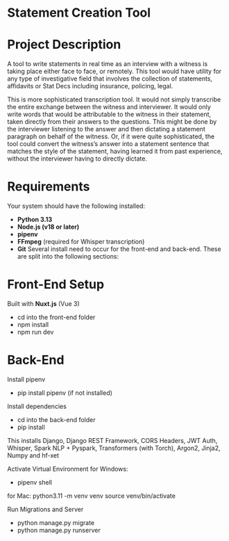 # Statement Creation Tool

# Project Description
A tool to write statements in real time as an interview with a witness is taking place either face to face, or remotely. This tool would have utility for any type of investigative field that involves the collection of statements, affidavits or Stat Decs including insurance, policing, legal.

This is more sophisticated transcription tool. It would not simply transcribe the entire exchange between the witness and interviewer. It would only write words that would be attributable to the witness in their statement, taken directly from their answers to the questions. This might be done by the interviewer listening to the answer and then dictating a statement paragraph on behalf of the witness. Or, if it were quite sophisticated, the tool could convert the witness’s answer into a statement sentence that matches the style of the statement, having learned it from past experience, without the interviewer having to directly dictate.

# Requirements

Your system should have the following installed:

- **Python 3.13**
- **Node.js (v18 or later)**
- **pipenv**
- **FFmpeg** (required for Whisper transcription)
- **Git**
Several install need to occur for the front-end and back-end. These are split into the following sections:

# Front-End Setup

Built with **Nuxt.js** (Vue 3)

- cd into the front-end folder
- npm install
- npm run dev

# Back-End
Install pipenv
- pip install pipenv (if not installed)

Install dependencies 
- cd into the back-end folder
- pip install

This installs Django, Django REST Framework, CORS Headers, JWT Auth, Whisper, Spark NLP + Pyspark, Transformers (with Torch), Argon2, Jinja2, Numpy and hf-xet

Activate Virtual Environment
for Windows:
- pipenv shell

for Mac:
python3.11 -m venv venv
source venv/bin/activate

Run Migrations and Server
- python manage.py migrate
- python manage.py runserver

